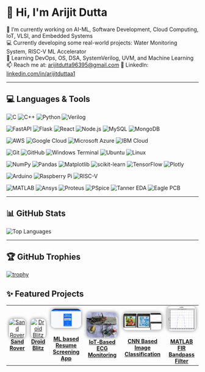 # 👋 Hi, I'm Arijit Dutta

🌱 I’m currently working on AI-ML, Software Development, Cloud Computing, IoT, VLSI, and Embedded Systems  
💻 Currently developing some real-world projects: Water Monitoring System, RISC-V ML Accelerator  
🧠 Learning DevOps, OS, DSA, SystemVerilog, UVM, and Machine Learning  
📫 Reach me at: arijitdutta96395@gmail.com
🔗 LinkedIn: [linkedin.com/in/arijitduttaa1](https://www.linkedin.com/in/arijitduttaa1)  

---

## 💻 Languages & Tools

![C](https://img.shields.io/badge/C-A8B9CC?style=flat&logo=c&logoColor=white)
![C++](https://img.shields.io/badge/C++-00599C?style=flat&logo=c%2B%2B&logoColor=white)
![Python](https://img.shields.io/badge/Python-3776AB?style=flat&logo=python&logoColor=white)
![Verilog](https://img.shields.io/badge/Verilog-FF6600?style=flat)

![FastAPI](https://img.shields.io/badge/FastAPI-005571?style=flat&logo=fastapi)
![Flask](https://img.shields.io/badge/Flask-000000?style=flat&logo=flask&logoColor=white)
![React](https://img.shields.io/badge/React-20232A?style=flat&logo=react)
![Node.js](https://img.shields.io/badge/Node.js-339933?style=flat&logo=node.js&logoColor=white)
![MySQL](https://img.shields.io/badge/MySQL-4479A1?style=flat&logo=mysql&logoColor=white)
![MongoDB](https://img.shields.io/badge/MongoDB-47A248?style=flat&logo=mongodb&logoColor=white)

![AWS](https://img.shields.io/badge/AWS-232F3E?style=flat&logo=amazon-aws&logoColor=white)
![Google Cloud](https://img.shields.io/badge/Google%20Cloud-4285F4?style=flat&logo=google-cloud&logoColor=white)
![Microsoft Azure](https://img.shields.io/badge/Azure-0078D4?style=flat&logo=microsoft-azure&logoColor=white)
![IBM Cloud](https://img.shields.io/badge/IBM%20Cloud-1F70C1?style=flat&logo=ibmcloud&logoColor=white)

![Git](https://img.shields.io/badge/Git-F05032?style=flat&logo=git&logoColor=white)
![GitHub](https://img.shields.io/badge/GitHub-181717?style=flat&logo=github&logoColor=white)
![Windows Terminal](https://img.shields.io/badge/Windows%20Terminal-4D4D4D?style=flat&logo=windows-terminal&logoColor=white)
![Ubuntu](https://img.shields.io/badge/Ubuntu-E95420?style=flat&logo=ubuntu&logoColor=white)
![Linux](https://img.shields.io/badge/Linux-FCC624?style=flat&logo=linux&logoColor=black)

![NumPy](https://img.shields.io/badge/NumPy-013243?style=flat&logo=numpy&logoColor=white)
![Pandas](https://img.shields.io/badge/Pandas-150458?style=flat&logo=pandas&logoColor=white)
![Matplotlib](https://img.shields.io/badge/Matplotlib-11557C?style=flat)
![scikit-learn](https://img.shields.io/badge/scikit--learn-F7931E?style=flat&logo=scikit-learn&logoColor=white)
![TensorFlow](https://img.shields.io/badge/TensorFlow-FF6F00?style=flat&logo=tensorflow&logoColor=white)
![Plotly](https://img.shields.io/badge/Plotly-3F4F75?style=flat&logo=plotly&logoColor=white)

![Arduino](https://img.shields.io/badge/Arduino-00979D?style=flat&logo=arduino&logoColor=white)
![Raspberry Pi](https://img.shields.io/badge/Raspberry%20Pi-C51A4A?style=flat&logo=raspberry-pi&logoColor=white)
![RISC-V](https://img.shields.io/badge/RISC--V-002654?style=flat&logo=riscv&logoColor=white)

![MATLAB](https://img.shields.io/badge/MATLAB-0076A8?style=flat&logo=MathWorks&logoColor=white)
![Ansys](https://img.shields.io/badge/ANSYS-FFB71B?style=flat)
![Proteus](https://img.shields.io/badge/Proteus-004080?style=flat)
![PSpice](https://img.shields.io/badge/PSpice-8A1538?style=flat)
![Tanner EDA](https://img.shields.io/badge/Tanner%20EDA-007ACC?style=flat)
![Eagle PCB](https://img.shields.io/badge/Eagle%20PCB-F27B21?style=flat)


---

## 📊 GitHub Stats

![Top Languages](https://github-readme-stats.vercel.app/api/top-langs/?username=ArijitDutta96395&layout=compact&langs_count=6&theme=default)

---

## 🏆 GitHub Trophies
[![trophy](https://github-profile-trophy.vercel.app/?username=ArijitDutta96395&theme=radical&no-frame=true&row=1)](https://github.com/ryo-ma/github-profile-trophy)

## ✨ Featured Projects
<table>
  <tr>
    <td align="center">
      <a href="https://github.com/ArijitDutta96395/Kshitij-2025-bots">
        <img src="https://github.com/ArijitDutta96395/Kshitij-2025-bots/blob/main/images/img2.png?raw=true" alt="Sand Rover" width="350" style="border-radius: 10px; box-shadow: 0px 0px 10px gray;" />
      </a>
      <br/>
      <a href="https://github.com/ArijitDutta96395/Kshitij-2025-bots"><b>Sand Rover</b></a>
    </td>
    <td align="center">
      <a href="https://github.com/ArijitDutta96395/Kshitij-2025-bots">
        <img src="https://github.com/ArijitDutta96395/Kshitij-2025-bots/blob/main/images/img3.png?raw=true" alt="Droid Blitz" width="200" style="border-radius: 10px; box-shadow: 0px 0px 10px gray;" />
      </a>
      <br/>
      <a href="https://github.com/ArijitDutta96395/Kshitij-2025-bots"><b>Droid Blitz</b></a>
    </td>
<td align="center">
  <a href="https://github.com/ArijitDutta96395/Resume-Screening-App">
    <img src="https://github.com/ArijitDutta96395/Resume-Screening-App/blob/main/pic2.png?raw=true" alt="Resume Upload" width="150" style="border-radius: 10px; box-shadow: 0px 0px 10px gray;" />
  </a>
  <br/><br/> <!-- Adds vertical spacing -->
  <a href="https://github.com/ArijitDutta96395/Resume-Screening-App"><b>ML based Resume Screening App</b></a>
</td>
    <td align="center">
  <a href="https://github.com/ArijitDutta96395/IoT-Based-ECG-Monitoring-with-AD8232-ECG-Sensor-ESP32">
    <img src="https://github.com/ArijitDutta96395/IoT-Based-ECG-Monitoring-with-AD8232-ECG-Sensor-ESP32/blob/main/ecgbreadboard.jpg?raw=true" alt="ECG Breadboard Setup" width="200" style="border-radius: 10px; box-shadow: 0px 0px 10px gray;" />
  </a>
  <br/>
  <a href="https://github.com/ArijitDutta96395/IoT-Based-ECG-Monitoring-with-AD8232-ECG-Sensor-ESP32">
    <b>IoT‑Based ECG Monitoring</b>
  </a>
</td>

<td align="center">
  <a href="https://github.com/ArijitDutta96395/Edunet-Project-1">
    <img
      src="https://github.com/ArijitDutta96395/Edunet-Project-1/blob/main/pic4.png?raw=true"
      alt="Edunet Project Output"
      width="200"
      style="border-radius: 10px; box-shadow: 0px 0px 10px gray;"
    />
  </a>
  <br/><br/>
  <a href="https://github.com/ArijitDutta96395/Edunet-Project-1"><b>CNN Based Image Classification</b></a>
</td>

<td align="center">
  <a href="https://github.com/ArijitDutta96395/MATLAB_PROJECT">
    <img
      src="https://raw.githubusercontent.com/ArijitDutta96395/MATLAB_PROJECT/master/pic1.png"
      alt="MATLAB ECG Output"
      width="100"
      style="border-radius: 10px; box-shadow: 0px 0px 10px gray;"
    />
  </a>
  <br><br>
  <a href="https://github.com/ArijitDutta96395/MATLAB_PROJECT"><b>MATLAB FIR Bandpass Filter</b></a>
</td>

  </tr>
</table>

